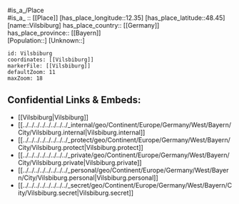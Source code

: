 ﻿---
location: [48.45,12.35] 
mapzoom: [7,12] 
mapmarker: city 
type: City
tags:
- geo/City


SpocWebEntityId: 35308
isDeleted: false
confidential: public

---
#is_a_/Place  
#is_a_ :: [[Place]] 
[has_place_longitude::12.35] 
[has_place_latitude::48.45] 
[name::Vilsbiburg] 
has_place_country:: [[Germany]]  
has_place_province:: [[Bayern]]  
[Population::] 
[Unknown::] 


```leaflet
id: Vilsbiburg
coordinates: [[Vilsbiburg]] 
markerFile: [[Vilsbiburg]] 
defaultZoom: 11 
maxZoom: 18
```


## Confidential Links & Embeds: 
- [[Vilsbiburg|Vilsbiburg]]  
- [[../../../../../../../../_internal/geo/Continent/Europe/Germany/West/Bayern/City/Vilsbiburg.internal|Vilsbiburg.internal]] 
- [[../../../../../../../../_protect/geo/Continent/Europe/Germany/West/Bayern/City/Vilsbiburg.protect|Vilsbiburg.protect]] 
- [[../../../../../../../../_private/geo/Continent/Europe/Germany/West/Bayern/City/Vilsbiburg.private|Vilsbiburg.private]] 
- [[../../../../../../../../_personal/geo/Continent/Europe/Germany/West/Bayern/City/Vilsbiburg.personal|Vilsbiburg.personal]] 
- [[../../../../../../../../_secret/geo/Continent/Europe/Germany/West/Bayern/City/Vilsbiburg.secret|Vilsbiburg.secret]] 
